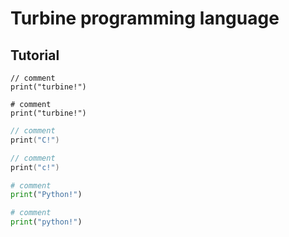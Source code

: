 # Turbine programming language

## Tutorial

```turbine
// comment
print("turbine!")
```
```Turbine
# comment
print("turbine!")
```

```C
// comment
print("C!")
```

```c
// comment
print("c!")
```

```Python
# comment
print("Python!")
```

```python
# comment
print("python!")
```
